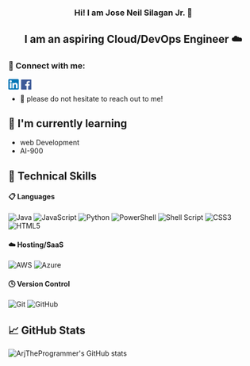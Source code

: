 <h3 align = "center"> Hi! I am Jose Neil Silagan Jr. 👋</h3>
<h2 align = "center"> I am an aspiring Cloud/DevOps Engineer ☁️</h2>


### 🤝 Connect with me:
<a href="www.linkedin.com/in/joseneilsilaganjr"><img align="left" src="https://raw.githubusercontent.com/ArjTheProgrammer/ArjTheProgrammer/main/images/linkedin.png" alt="Jose Neil Silagan Jr | LinkedIn" width="21px"/></a>
<a href="https://www.facebook.com/silaganrj/"><img align="left" src="https://raw.githubusercontent.com/ArjTheProgrammer/ArjTheProgrammer/main/images/facebook.png" alt="Jose Neil Silagan Jr | Facebook" width="30px"/></a>
</br>
- 💬 please do not hesitate to reach out to me!

## 🌱 I'm currently learning

- web Development
- AI-900
  
## 💼 Technical Skills

#### 📋 Languages
![Java](https://img.shields.io/badge/java-%23ED8B00.svg?style=for-the-badge&logo=openjdk&logoColor=white)
![JavaScript](https://img.shields.io/badge/javascript-%23323330.svg?style=for-the-badge&logo=javascript&logoColor=%23F7DF1E)
![Python](https://img.shields.io/badge/python-3670A0?style=for-the-badge&logo=python&logoColor=ffdd54)
![PowerShell](https://img.shields.io/badge/PowerShell-%235391FE.svg?style=for-the-badge&logo=powershell&logoColor=white)
![Shell Script](https://img.shields.io/badge/shell_script-%23121011.svg?style=for-the-badge&logo=gnu-bash&logoColor=white)
![CSS3](https://img.shields.io/badge/css3-%231572B6.svg?style=for-the-badge&logo=css3&logoColor=white)
![HTML5](https://img.shields.io/badge/html5-%23E34F26.svg?style=for-the-badge&logo=html5&logoColor=white)

#### ☁️ Hosting/SaaS
![AWS](https://img.shields.io/badge/AWS-%23FF9900.svg?style=for-the-badge&logo=amazon-aws&logoColor=white)
![Azure](https://img.shields.io/badge/azure-%230072C6.svg?style=for-the-badge&logo=microsoftazure&logoColor=white)

#### 🕓 Version Control
![Git](https://img.shields.io/badge/git-%23F05033.svg?style=for-the-badge&logo=git&logoColor=white)
![GitHub](https://img.shields.io/badge/github-%23121011.svg?style=for-the-badge&logo=github&logoColor=white)

## 📈 GitHub Stats 
![ArjTheProgrammer's GitHub stats](https://github-readme-stats.vercel.app/api?username=ArjTheProgrammer&show_icons=true&theme=radical)
